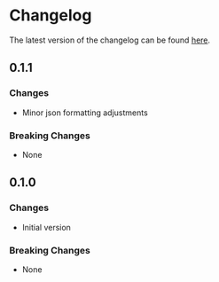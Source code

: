 # Changelog

The latest version of the changelog can be found [here](https://github.com/Azure/bicep-registry-modules/blob/main/avm/res/api-management/service/api-version-set/CHANGELOG.md).

## 0.1.1

### Changes

- Minor json formatting adjustments

### Breaking Changes

- None

## 0.1.0

### Changes

- Initial version

### Breaking Changes

- None
